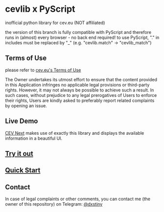 # cevlib x PyScript
inofficial python library for cev.eu (NOT affiliated)

the version of this branch is fully compatible with PyScript and therefore runs in (almost) every browser - no back end required!
to use PyScript, "." in includes must be replaced by "_" (e.g. "cevlib.match" -> "cevlib_match")

## Terms of Use
please refer to [cev.eu's Terms of Use](https://www.cev.eu/terms-of-use/)

The Owner undertakes its utmost effort to ensure that the content provided in this Application infringes no applicable legal provisions or third-party rights. However, it may not always be possible to achieve such a result.
In such cases, without prejudice to any legal prerogatives of Users to enforce their rights, Users are kindly asked to preferably report related complaints by opening an issue.

## Live Demo
[CEV Next](https://cev-next.herokuapp.com/#/) makes use of exactly this library and displays the available information in a beautiful UI.

## [Try it out](https://cev-next-pyscript.dxstiny.workers.dev/)

## [Quick Start](https://github.com/dxstiny/cevlib/wiki)

## Contact
In case of legal complaints or other comments, you can contact me (the owner of this repository) on Telegram: [@dxstiny](https://t.me/dxstiny)
